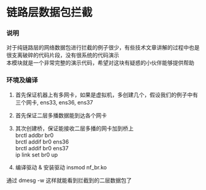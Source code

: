 # 链路层数据包拦截

### 说明
对于纯链路层的网络数据包进行拦截的例子很少，有些技术文章讲解的过程中也是很支离破碎的代码片段，没有很系统的代码演示  
本模块就是一个非常完整的演示代码，希望对这块有疑惑的小伙伴能够提供帮助

### 环境及编译

1. 首先保证机器上有多网卡，如果是虚拟机，多创建几个，假设我们的例子中有三个网卡, ens33, ens36, ens37

2. 首先保证二层多播数据能到达各个网卡

3. 其次创建桥，保证能接收二层多播的网卡加到桥上  
  brctl addbr br0  
  brctl addif br0 ens36  
  brctl addif br0 ens37  
  ip link set br0 up  

4. 编译驱动 & 安装驱动
  insmod nf_br.ko  

  通过 dmesg -w 这样就能看到拦截到的二层数据包了
